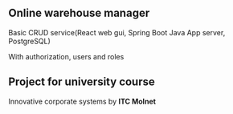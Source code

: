 ## Online warehouse manager

  Basic CRUD service(React web gui, Spring Boot Java App server, PostgreSQL)
  
  With authorization, users and roles
  
## Project for university course
 
  Innovative corporate systems by **ITC Molnet**

